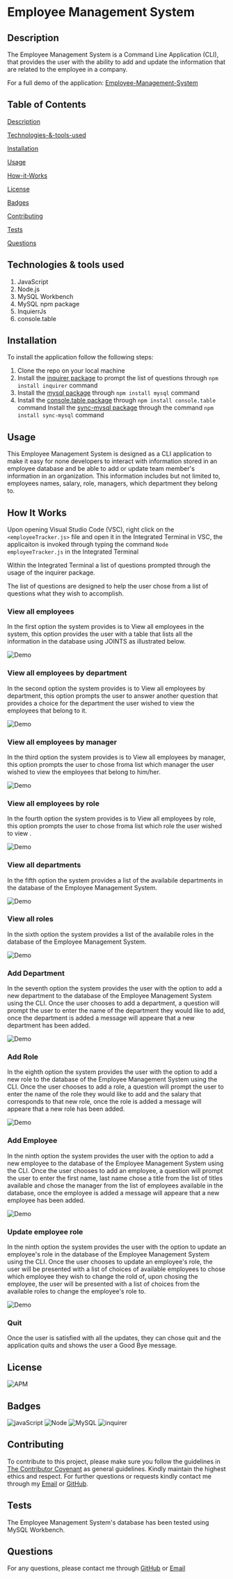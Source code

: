 # Employee Management System
## Description
The Employee Management System is a Command Line Application (CLI), that provides the user with the ability to add and update the information that are related to the employee in a company.

For a full demo of the application: [Employee-Management-System](https://drive.google.com/file/d/12OrABRF4db-PyWqbZrTnihA8RzW7JsPh/view)

## Table of Contents

[Description](#description)

[Technologies-&-tools-used](#Technologies-&-tools-used)

[Installation](#Installation)

[Usage](#usage)

[How-it-Works](#How-it-Works)

[License](#License)

[Badges](#Badges)

[Contributing](#contributing)

[Tests](#tests)

[Questions](#questions)

## Technologies & tools used
1. JavaScript
2. Node.js
3. MySQL Workbench
4. MySQL npm package
5. InquierrJs
6. console.table

## Installation
To install the application follow the following steps:
1. Clone the repo on your local machine
2. Install the [inquirer package](https://www.npmjs.com/package/inquirer) to prompt the list of questions through `npm install inquirer` command
3. Install the [mysql package](https://www.npmjs.com/package/mysql) through `npm install mysql` command
4. Install the [console.table package](https://www.npmjs.com/package/console.table) through `npm install console.table` command
Install the [sync-mysql package](https://www.npmjs.com/package/sync-mysql) through the command `npm install sync-mysql` command

## Usage
This Employee Management System is designed as a CLI application to make it easy for none developers to interact with information stored in an employee database and be able to add or update team member's information in an organization. This information includes but not limited to, employees names, salary, role, managers, which department they belong to.

## How It Works
Upon opening Visual Studio Code (VSC), right click on the `<employeeTracker.js>` file and open it in the Integrated Terminal in VSC, the applicaiton is invoked through typing the command `Node employeeTracker.js` in the Integrated Terminal

Within the Integrated Terminal a list of questions prompted through the usage of the inquirer package.

The list of questions are designed to help the user chose from a list of questions what they wish to accomplish.

### View all employees
In the first option the system provides is to View all employees in the system, this option provides the user with a table that lists all the information in the database using JOINTS as illustrated below.

![Demo](./assets/viewAllEmployees.gif)

### View all employees by department
In the second option the system provides is to View all employees by department, this option prompts the user to answer another question that provides a choice for the department the user wished to view the employees that belong to it. 

![Demo](./assets/viewAllEmployeesByDepartment.gif)

### View all employees by manager
In the third option the system provides is to View all employees by manager, this option prompts the user to chose froma list which manager the user wished to view the employees that belong to him/her.

![Demo](./assets/viewEmployeesByManager.gif)

### View all employees by role
In the fourth option the system provides is to View all employees by role, this option prompts the user to chose froma list which role the user wished to view .

![Demo](./assets/viewAllEmployeesByRole.gif)

### View all departments
In the fifth option the system provides a list of the availabile departments in the database of the Employee Management System.

![Demo](./assets/viewAllDepartments.gif)

### View all roles
In the sixth option the system provides a list of the availabile roles in the database of the Employee Management System.

![Demo](./assets/viewAllRoles.gif)

### Add Department
In the seventh option the system provides the user with the option to add a new department to the database of the Employee Management System using the CLI. Once the user chooses to add a department, a question will prompt the user to enter the name of the department they would like to add, once the department is added a message will appeare that a new department has been added. 

![Demo](./assets/addDepartment1.gif)

### Add Role
In the eighth option the system provides the user with the option to add a new role to the database of the Employee Management System using the CLI. Once the user chooses to add a role, a question will prompt the user to enter the name of the role they would like to add and the salary that corresponds to that new role, once the role is added a message will appeare that a new role has been added. 

![Demo](./assets/addRole1.gif)

### Add Employee
In the ninth option the system provides the user with the option to add a new employee to the database of the Employee Management System using the CLI. Once the user chooses to add an employee, a question will prompt the user to enter the first name, last name chose a title from the list of titles available and chose the manager from the list of employees available in the database, once the employee is added a message will appeare that a new employee has been added. 

![Demo](./assets/addEmployee.gif)

### Update employee role
In the ninth option the system provides the user with the option to update an employee's role in the database of the Employee Management System using the CLI. Once the user chooses to update an employee's role, the user will be presented with a list of choices of available employees to chose which employee they wish to change the rold of, upon chosing the employee, the user will be presented with a list of choices from the available roles to change the employee's role to. 

![Demo](./assets/updateEmployeeRole.gif)

### Quit
Once the user is satisfied with all the updates, they can chose quit and the application quits and shows the user a Good Bye message.

## License
![APM](https://img.shields.io/apm/l/README)

## Badges

![javaScript](https://img.shields.io/badge/JavaScript-100%25-blue)
![Node](https://img.shields.io/badge/Node.js-CLI-blue)
![MySQL](https://img.shields.io/badge/MySQL-npm%20package-blue)
![inquirer](https://img.shields.io/badge/inquirer-package-blue)

## Contributing 

To contribute to this project, please make sure you follow the guidelines in [The Contributor Covenant](https://www.contributor-covenant.org/) as general guidelines.
Kindly maintain the highest ethics and respect. For further questions or requests kindly contact me through my [Email](mailto:noha_ashraf85@hotmail.com) or [GitHub](https://github.com/NohaAshraf85).

## Tests 
The Employee Management System's database has been tested using MySQL Workbench.

## Questions
For any questions, please contact me through [GitHub](https://github.com/NohaAshraf85) 
or [Email](mailto:noha_ashraf85@hotmail.com)




